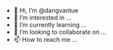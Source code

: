 - 👋 Hi, I’m @dangvantue
- 👀 I’m interested in ...
- 🌱 I’m currently learning ...
- 💞️ I’m looking to collaborate on ...
- 📫 How to reach me ...

<!---
dangvantue/dangvantue is a ✨ special ✨ repository because its `README.md` (this file) appears on your GitHub profile.
You can click the Preview link to take a look at your changes.
--->
